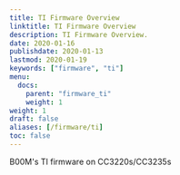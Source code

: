 ```yaml
---
title: TI Firmware Overview
linktitle: TI Firmware Overview
description: TI Firmware Overview.
date: 2020-01-16
publishdate: 2020-01-13
lastmod: 2020-01-19
keywords: ["firmware", "ti"]
menu:
  docs:
    parent: "firmware_ti"
    weight: 1
weight: 1
draft: false
aliases: [/firmware/ti]
toc: false
---
```


B00M's TI firmware on CC3220s/CC3235s
